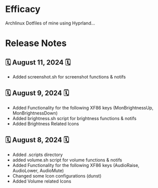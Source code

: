 # Efficacy
Archlinux Dotfiles of mine using Hyprland...

# Release Notes

## 🗓️ August 11, 2024 🗓️
- Added screenshot.sh for screenshot functions & notifs

## 🗓️ August 9, 2024 🗓️
- Added Functionality for the following XF86 keys (MonBrightnessUp, MonBrightnessDown)
- Added brightness.sh script for brightness functions & notifs
- Added Brightness Related Icons

## 🗓️ August 8, 2024 🗓️
- Added .scripts directory
- added volume.sh script for volume functions & notifs
- Added Functionality for the following XF86 keys (AudioRaise, AudioLower, AudioMute)
- Changed some Icon configurations (dunst)
- Added Volume related Icons
